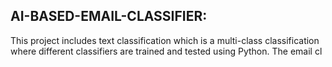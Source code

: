AI-BASED-EMAIL-CLASSIFIER:
--------------------
This project includes text classification which is a multi-class classification where different classifiers are trained and tested using Python. The email cl